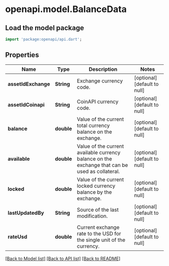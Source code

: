 # openapi.model.BalanceData

## Load the model package
```dart
import 'package:openapi/api.dart';
```

## Properties
Name | Type | Description | Notes
------------ | ------------- | ------------- | -------------
**assetIdExchange** | **String** | Exchange currency code. | [optional] [default to null]
**assetIdCoinapi** | **String** | CoinAPI currency code. | [optional] [default to null]
**balance** | **double** | Value of the current total currency balance on the exchange. | [optional] [default to null]
**available** | **double** | Value of the current available currency balance on the exchange that can be used as collateral. | [optional] [default to null]
**locked** | **double** | Value of the current locked currency balance by the exchange. | [optional] [default to null]
**lastUpdatedBy** | **String** | Source of the last modification.  | [optional] [default to null]
**rateUsd** | **double** | Current exchange rate to the USD for the single unit of the currency.  | [optional] [default to null]

[[Back to Model list]](../README.md#documentation-for-models) [[Back to API list]](../README.md#documentation-for-api-endpoints) [[Back to README]](../README.md)


